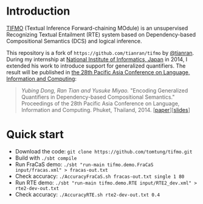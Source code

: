 # Introduction

[TIFMO](http://kmcs.nii.ac.jp/tianran/tifmo/) (Textual Inference Forward-chaining MOdule) is an unsupervised Recognizing Textual Entailment (RTE) system based on Dependency-based Compositional Semantics (DCS) and logical inference.

This repository is a fork of `https://github.com/tianran/tifmo` by [@tianran](https://github.com/tianran).
During my internship at [National Institute of Informatics, Japan](http://www.nii.ac.jp/) in 2014, I extended his work to introduce support for generalized quantifiers. The result will be published in [the 28th Pacific Asia Conference on Language, Information and Computing](http://www.arts.chula.ac.th/~ling/paclic28/):

> *Yubing Dong, Ran Tian and Yusuke Miyao.* "Encoding Generalized Quantifiers in Dependency-based Compositional Semantics." Proceedings of the 28th Pacific Asia Conference on Language, Information and Computing. Phuket, Thailand, 2014. \[[paper](http://www.arts.chula.ac.th/~ling/paclic28/program/pdf/paper%2063.pdf)\]\[[slides](http://www.slideshare.net/yubingdong/encoding-generalized-quantifiers-in-dependencybased-compositional-semantics)\]

# Quick start

 * Download the code: `git clone https://github.com/tomtung/tifmo.git`
 * Build with `./sbt compile`
 * Run FraCaS demo: `./sbt "run-main tifmo.demo.FraCaS input/fracas.xml" > fracas-out.txt`
 * Check accuracy: `./AccuracyFraCaS.sh fracas-out.txt single 1 80`
 * Run RTE demo: `./sbt "run-main tifmo.demo.RTE input/RTE2_dev.xml" > rte2-dev-out.txt`
 * Check accuracy: `./AccuracyRTE.sh rte2-dev-out.txt 0.4`
